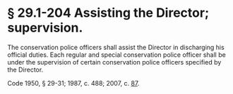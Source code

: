# § 29.1-204 Assisting the Director; supervision.

<p>The conservation police officers shall assist the Director in discharging his official duties. Each regular and special conservation police officer shall be under the supervision of certain conservation police officers specified by the Director.</p><p>Code 1950, § 29-31; 1987, c. 488; 2007, c. <a href='http://lis.virginia.gov/cgi-bin/legp604.exe?071+ful+CHAP0087'>87</a>.</p>